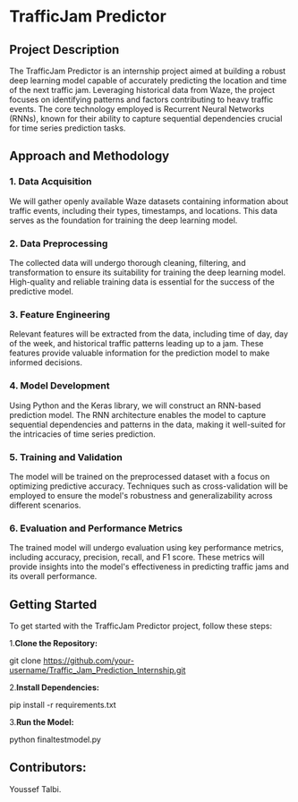 # TrafficJam Predictor

## Project Description

The TrafficJam Predictor is an internship project aimed at building a robust deep learning model capable of accurately predicting the location and time of the next traffic jam. Leveraging historical data from Waze, the project focuses on identifying patterns and factors contributing to heavy traffic events. The core technology employed is Recurrent Neural Networks (RNNs), known for their ability to capture sequential dependencies crucial for time series prediction tasks.

## Approach and Methodology

### 1. Data Acquisition
We will gather openly available Waze datasets containing information about traffic events, including their types, timestamps, and locations. This data serves as the foundation for training the deep learning model.

### 2. Data Preprocessing
The collected data will undergo thorough cleaning, filtering, and transformation to ensure its suitability for training the deep learning model. High-quality and reliable training data is essential for the success of the predictive model.

### 3. Feature Engineering
Relevant features will be extracted from the data, including time of day, day of the week, and historical traffic patterns leading up to a jam. These features provide valuable information for the prediction model to make informed decisions.

### 4. Model Development
Using Python and the Keras library, we will construct an RNN-based prediction model. The RNN architecture enables the model to capture sequential dependencies and patterns in the data, making it well-suited for the intricacies of time series prediction.

### 5. Training and Validation
The model will be trained on the preprocessed dataset with a focus on optimizing predictive accuracy. Techniques such as cross-validation will be employed to ensure the model's robustness and generalizability across different scenarios.

### 6. Evaluation and Performance Metrics
The trained model will undergo evaluation using key performance metrics, including accuracy, precision, recall, and F1 score. These metrics will provide insights into the model's effectiveness in predicting traffic jams and its overall performance.

## Getting Started
  
To get started with the TrafficJam Predictor project, follow these steps:  
  
1.**Clone the Repository:**  
  
git clone https://github.com/your-username/Traffic_Jam_Prediction_Internship.git  
  
2.**Install Dependencies:**  
  
pip install -r requirements.txt 
  
3.**Run the Model:**  
  
python finaltestmodel.py  


## Contributors:  
  
Youssef Talbi.
